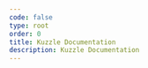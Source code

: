 ```yaml
---
code: false
type: root
order: 0
title: Kuzzle Documentation
description: Kuzzle Documentation
---
```


<RedirectToFirstChild />
